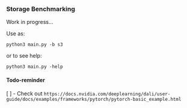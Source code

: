 ### Storage Benchmarking

Work in progress...

Use as:

`python3 main.py -b s3`

or to see help:

`python3 main.py -help`

#### Todo-reminder

 [ ] - Check out `https://docs.nvidia.com/deeplearning/dali/user-guide/docs/examples/frameworks/pytorch/pytorch-basic_example.html`
